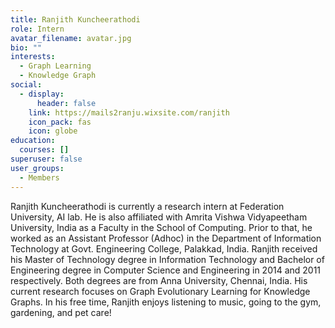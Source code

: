 ```yaml
---
title: Ranjith Kuncheerathodi
role: Intern
avatar_filename: avatar.jpg
bio: ""
interests:
  - Graph Learning
  - Knowledge Graph
social:
  - display:
      header: false
    link: https://mails2ranju.wixsite.com/ranjith
    icon_pack: fas
    icon: globe
education:
  courses: []
superuser: false
user_groups:
  - Members
---
```

Ranjith Kuncheerathodi is currently a research intern at Federation University, AI lab. He is also affiliated with Amrita Vishwa Vidyapeetham University, India as a Faculty in the School of Computing. Prior to that, he worked as an Assistant Professor (Adhoc) in the Department of Information Technology at Govt. Engineering College, Palakkad, India. Ranjith received his Master of Technology degree in Information Technology and Bachelor of Engineering degree in Computer Science and Engineering in 2014 and 2011 respectively. Both degrees are from Anna University, Chennai, India. His current research focuses on Graph Evolutionary Learning for Knowledge Graphs. In his free time, Ranjith enjoys listening to music, going to the gym, gardening, and pet care!